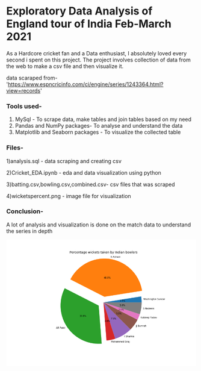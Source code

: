 # Exploratory Data Analysis of England tour of India Feb-March 2021   
  As a Hardcore cricket fan and a Data enthusiast, I absolutely loved every second i spent on this project. The project involves collection of data from the web to make a csv file and then visualize it.

data scaraped from- 'https://www.espncricinfo.com/ci/engine/series/1243364.html?view=records'

### Tools used-
1) MySql - To scrape data, make tables and join tables based on my need
2) Pandas and NumPy packages- To analyse and understand the data
3) Matplotlib and Seaborn packages - To visualize the collected table

### Files- 
1)analysis.sql - data scraping and creating csv

2)Cricket_EDA.ipynb - eda and data visualization using python

3)batting.csv,bowling.csv,combined.csv- csv files that was scraped

4)wicketspercent.png - image file for visualization

### Conclusion-
A lot of analysis and visualization is done on the match data to understand the series in depth

![Wicket percentage for India](wicketspercent.png)
